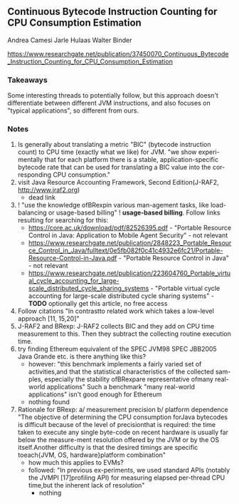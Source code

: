 ## Continuous Bytecode Instruction Counting for CPU Consumption Estimation

Andrea Camesi Jarle Hulaas Walter Binder

https://www.researchgate.net/publication/37450070_Continuous_Bytecode_Instruction_Counting_for_CPU_Consumption_Estimation

### Takeaways

Some interesting threads to potentially follow, but this approach doesn't differentiate between different JVM instructions, and also focuses on "typical applications", so different from ours.

### Notes

1. Is generally about translating a metric "BIC" (bytecode instruction count) to CPU time (exactly what we like) for JVM. "we show experi-mentally that for each platform there is a stable, application-specific bytecode rate that can be used for translating a BIC value into the cor-responding CPU consumption."
1. visit Java Resource Accounting Framework, Second Edition(J-RAF2, http://www.jraf2.org)
   - dead link
1. ! "use the knowledge ofBRexpin various man-agement tasks, like load-balancing or usage-based billing" ! **usage-based billing**. Follow links resulting for searching for this:
   - https://core.ac.uk/download/pdf/82526395.pdf - "Portable Resource Control in Java: Application to Mobile Agent Security" - not relevant
   - https://www.researchgate.net/publication/2848223_Portable_Resource_Control_in_Java/fulltext/0e5fb082f0c41c4932e6fc21/Portable-Resource-Control-in-Java.pdf - "Portable Resource Control in Java" - not relevant
   - https://www.researchgate.net/publication/223604760_Portable_virtual_cycle_accounting_for_large-scale_distributed_cycle_sharing_systems - "Portable virtual cycle accounting for large-scale distributed cycle sharing systems" - **TODO** optionally get this article, no free access
1. Follow citations "In contrastto related work which takes a low-level approach [11, 15,20]"
1. J-RAF2 and BRexp: J-RAF2 collects BIC and they add on CPU time measurement to this. Then they subtract the collecting routine execution time.
1. try finding Ethereum equivalent of the SPEC JVM98 SPEC JBB2005 Java Grande etc. is there anything like this?
   - however: "this benchmark implements a fairly varied set of activities,and that the statistical characteristics of the collected sam-ples, especially the stability ofBRexpare representative ofmany real-world applications"
     Such a benchmark "many real-world applications" isn't good enough for Ethereum
   - nothing found
1. Rationale for BRexp: a/ measurement precision b/ platform dependence "The objective of determining the CPU consumption forJava bytecodes is difficult because of the level of precisionthat is required: the time taken to execute any single byte-code on recent hardware is usually far below the measure-ment resolution offered by the JVM or by the OS itself.Another difficulty is that the desired timings are specific toeach{JVM, OS, hardware}platform combination"
   - how much this applies to EVMs?
   - followed: "In previous ex-periments, we used standard APIs (notably the JVMPI [17]profiling API) for measuring elapsed per-thread CPU time,but the inherent lack of resolution"
     - nothing
